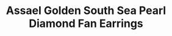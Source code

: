 ---
title: Assael Golden South Sea Pearl Diamond Fan Earrings
description: |
specs: |
  Golden South Sea Cultured Pearl Earrings, 15.0 - 15.2mm, set in Platinum with Pear Shape Diamonds, 5.24 ctw.
images:
  - /uploads/assael-golden-south-sea-pearl-diamond-fan-earrings.jpg
category: Classic Assael
order: 20
tags:
  - earrings
---